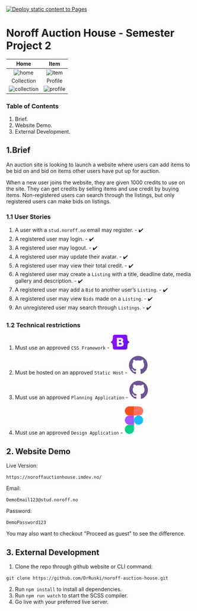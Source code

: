 [![Deploy static content to Pages](https://github.com/DrRuski/noroff-auction-house/actions/workflows/deploy_website.yml/badge.svg)](https://github.com/DrRuski/noroff-auction-house/actions/workflows/deploy_website.yml)

# Noroff Auction House - Semester Project 2

|                                                 Home                                                 |                                               Item                                                |
| :--------------------------------------------------------------------------------------------------: | :--------------------------------------------------------------------------------------------------: |
|  ![home](https://github.com/DrRuski/noroff-auction-house/assets/96174153/4fa2c6ee-6cad-4939-8972-65d173c635b8)  |  ![item](https://github.com/DrRuski/noroff-auction-house/assets/96174153/02a1575b-1ec4-454e-98f8-f93b73b1ca54)  |
|                                             Collection                                             |                                           Profile                                           |
|  ![collection](https://github.com/DrRuski/noroff-auction-house/assets/96174153/f672c769-5861-420a-9f7f-0ffbab944f28)  |  ![profile](https://github.com/DrRuski/noroff-auction-house/assets/96174153/42511c5c-4b2e-4068-9c0e-0706c8e385c9)  |

### Table of Contents

1. Brief.
2. Website Demo.
3. External Development.

## 1.Brief

An auction site is looking to launch a website where users can add items to be bid on and bid on items other users have put up for auction.

When a new user joins the website, they are given 1000 credits to use on the site. They can get credits by selling items and use credit by buying items. Non-registered users can search through the listings, but only registered users can make bids on listings.

### 1.1 User Stories

1. A user with a `stud.noroff.no` email may register. - ✔️
2. A registered user may login. - ✔️
3. A registered user may logout. - ✔️
4. A registered user may update their avatar. - ✔️
5. A registered user may view their total credit. - ✔️
6. A registered user may create a `Listing` with a title, deadline date, media gallery and description. - ✔️
7. A registered user may add a `Bid` to another user’s `Listing`. - ✔️
8. A registered user may view `Bids` made on a `Listing`. - ✔️
9. An unregistered user may search through `Listings`. - ✔️

### 1.2 Technical restrictions

1. Must use an approved `CSS Framework` - ![Bootstrap](./assets/readmeAssets/Bootstrap.svg)

2. Must be hosted on an approved `Static Host` - ![Github](./assets/readmeAssets/Github.svg)

3. Must use an approved `Planning Application` - ![Github](./assets/readmeAssets/Github.svg)

4. Must use an approved `Design Application` - ![Figma](./assets/readmeAssets/Figma.svg)


## 2. Website Demo

Live Version:
```
https://noroffauctionhouse.imdev.no/
```

Email:
```
DemoEmail123@stud.noroff.no
```

Password:
```
DemoPassword123
```

You may also want to checkout "Proceed as guest" to see the difference.

## 3. External Development

1. Clone the repo through github website or CLI command:

```
git clone https://github.com/DrRuski/noroff-auction-house.git
```

2. Run `npm install` to install all dependencies.
3. Run `npm run watch` to start the SCSS compiler.
4. Go live with your preferred live server.
